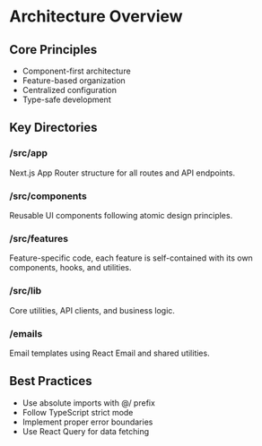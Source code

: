 # Architecture Overview

## Core Principles
- Component-first architecture
- Feature-based organization
- Centralized configuration
- Type-safe development

## Key Directories

### /src/app
Next.js App Router structure for all routes and API endpoints.

### /src/components
Reusable UI components following atomic design principles.

### /src/features
Feature-specific code, each feature is self-contained with its own components, hooks, and utilities.

### /src/lib
Core utilities, API clients, and business logic.

### /emails
Email templates using React Email and shared utilities.

## Best Practices
- Use absolute imports with @/ prefix
- Follow TypeScript strict mode
- Implement proper error boundaries
- Use React Query for data fetching
